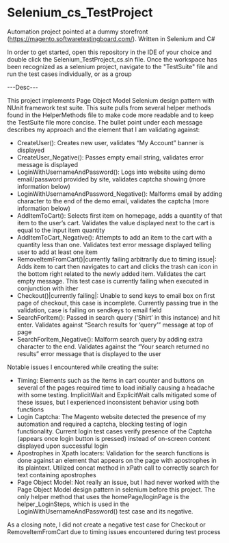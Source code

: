 # Selenium_cs_TestProject
Automation project pointed at a dummy storefront (https://magento.softwaretestingboard.com/). Written in Selenium and C#

In order to get started, open this repository in the IDE of your choice and double click the Selenium_TestProject_cs.sln file. 
Once the workspace has been recognized as a selenium project, navigate to the "TestSuite" file and run the test cases individually, or as a group

---Desc---

This project implements Page Object Model Selenium design pattern with NUnit framework test suite. This suite pulls from several helper methods found in the HelperMethods file to make code more readable and to keep the TestSuite file more concise. The bullet point under each message describes my approach and the element that I am validating against:

-	CreateUser(): Creates new user, validates “My Account” banner is displayed
-	CreateUser_Negative(): Passes empty email string, validates error message is displayed
-	LoginWithUsernameAndPassword(): Logs into website using demo email/password provided by site, validates captcha showing (more information below)
-	LoginWithUsernameAndPassword_Negative(): Malforms email by adding character to the end of the demo email, validates the captcha (more information below)
-	AddItemToCart(): Selects first item on homepage, adds a quantity of that item to the user’s cart. Validates the value displayed next to the cart is equal to the input item quantity
-	AddItemToCart_Negative(): Attempts to add an item to the cart with a quantity less than one. Validates text error message displayed telling user to add at least one item
-	RemoveItemFromCart()|currently failing arbitrarily due to timing issue|: Adds item to cart then navigates to cart and clicks the trash can icon in the bottom right related to the newly added item. Validates the cart empty message. This test case is currently failing when executed in conjunction with ither
-	Checkout()|currently failing|: Unable to send keys to email box on first page of checkout, this case is incomplete. Currently passing true in the validation, case is failing on sendkeys to email field
-	SearchForItem(): Passed in search query (‘Shirt’ in this instance) and hit enter. Validates against “Search results for ‘query’” message at top of page
-	SearchForItem_Negative(): Malform search query by adding extra character to the end. Validates against the “Your search returned no results” error message that is displayed to the user

Notable issues I encountered while creating the suite:
-	Timing: Elements such as the items in cart counter and buttons on several of the pages required time to load initially causing a headache with some testing. ImplicitWait and ExplicitWait calls mitigated some of these issues, but I experienced inconsistent behavior using both functions
-	Login Captcha: The Magento website detected the presence of my automation and required a captcha, blocking testing of login functionality. Current login test cases verify presence of the Captcha (appears once login button is pressed) instead of on-screen content displayed upon successful login
-	Apostrophes in Xpath locaters: Validation for the search functions is done against an element that appears on the page with apostrophes in its plaintext. Utilized concat method in xPath call to correctly search for text containing apostrophes
-	Page Object Model: Not really an issue, but I had never worked with the Page Object Model design pattern in selenium before this project. The only helper method that uses the homePage/loginPage is the helper_LoginSteps, which is used in the LoginWithUsernameAndPassword() test case and its negative.

As a closing note, I did not create a negative test case for Checkout or RemoveItemFromCart due to timing issues encountered during test process

